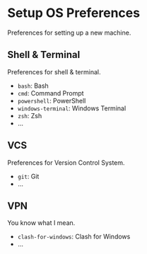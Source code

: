 # Setup OS Preferences

Preferences for setting up a new machine.

## Shell & Terminal

Preferences for shell & terminal.

- `bash`: Bash
- `cmd`: Command Prompt
- `powershell`: PowerShell
- `windows-terminal`: Windows Terminal
- `zsh`: Zsh
- ...

## VCS

Preferences for Version Control System.

- `git`: Git
- ...

## VPN

You know what I mean.

- `clash-for-windows`: Clash for Windows
- ...
